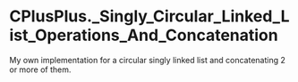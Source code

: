 # CPlusPlus._Singly_Circular_Linked_List_Operations_And_Concatenation
My own implementation for a circular singly linked list and concatenating 2 or more of them.
